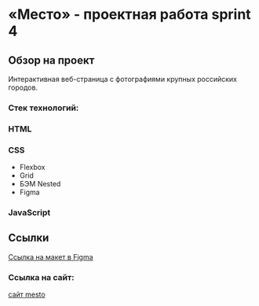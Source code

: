 # «Место» - проектная работа sprint 4

## Обзор на проект
Интерактивная веб-страница с фотографиями крупных российских городов. 

### Стек технологий:

### HTML

### CSS

* Flexbox
* Grid
* БЭМ Nested
* Figma

### JavaScript

## Ссылки

[Ссылка на макет в Figma](https://www.figma.com/file/2cn9N9jSkmxD84oJik7xL7/JavaScript.-Sprint-4?node-id=0%3A1)

### Ссылка на сайт:
[сайт mesto](https://Maria17082004.github.io/mesto-4sprint/)
